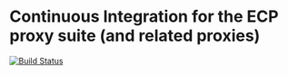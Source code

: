 # Continuous Integration for the ECP proxy suite (and related proxies)

[![Build Status](https://travis-ci.org/proxyapps/proxy-ci.svg?branch=master)](https://travis-ci.org/proxyapps/proxy-ci)
